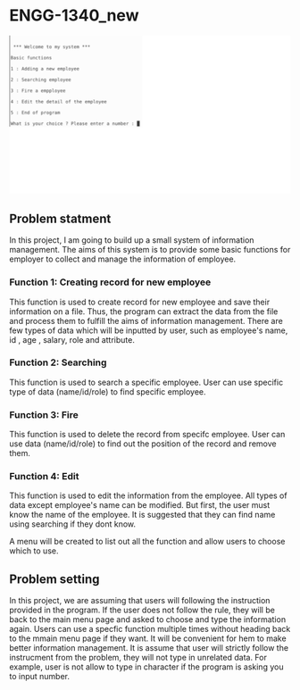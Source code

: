 # ENGG-1340_new

![alt text](https://github.com/sam324976/ENGG-1340_new/blob/master/img/menu.png)

## Problem statment
In this project, I am going to build up a small system of information management. The aims of this system is to provide some basic functions for employer to collect and manage the information of employee.

### Function 1: Creating record for new employee
This function is used to create record for new employee and save their information on a file. Thus, the program can extract the data from the file and process them to fulfill the aims of information management. There are few types of data which will be inputted by user, such as employee's name, id , age , salary, role and attribute.

### Function 2: Searching
This function is used to search a specific employee. User can use specific type of data (name/id/role) to find specific employee. 

### Function 3: Fire
This function is used to delete the record from specifc employee. User can use data (name/id/role) to find out the position of the record and remove them.

### Function 4: Edit
This function is used to edit the information from the employee. All types of data except employee's name can be modified. But first, the user must know the name of the employee. It is suggested that they can find name using searching if they dont know.

A menu will be created to list out all the function and allow users to choose which to use. 

## Problem setting
In this project, we are assuming that users will following the instruction provided in the program. If the user does not follow the rule, they will be back to the main menu page and asked to choose and type the information again. Users can use a specfic function multiple times without heading back to the mmain menu page if they want. It will be convenient for hem to make better information management. It is assume that user will strictly follow the instrucment from the problem, they will not type in unrelated data. For example, user is not allow to type in character if the program is asking you to input number. 
